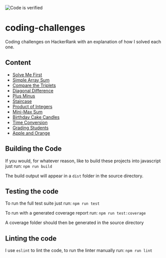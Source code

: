 ![Code is verified](https://github.com/jamesnixon197/coding-challenges/workflows/Code%20verification/badge.svg?branch=main)

# coding-challenges
Coding challenges on HackerRank with an explanation of how I solved each one.

## Content
- [Solve Me First](https://github.com/jamesnixon197/coding-challenges/blob/main/challenges/solve-me-first)
- [Simple Array Sum](https://github.com/jamesnixon197/coding-challenges/blob/main/challenges/simple-array-sum)
- [Compare the Triplets](https://github.com/jamesnixon197/coding-challenges/blob/main/challenges/compare-the-triplets)
- [Diagonal Difference](https://github.com/jamesnixon197/coding-challenges/blob/main/challenges/diagonal-difference)
- [Plus Minus](https://github.com/jamesnixon197/coding-challenges/blob/main/challenges/plus-minus)
- [Staircase](https://github.com/jamesnixon197/coding-challenges/blob/main/challenges/staircase)
- [Product of Integers](https://github.com/jamesnixon197/coding-challenges/blob/main/challenges/product-of-integers)
- [Mini-Max Sum](https://github.com/jamesnixon197/coding-challenges/blob/main/challenges/mini-max-sum)
- [Birthday Cake Candles](https://github.com/jamesnixon197/coding-challenges/blob/main/challenges/birthday-cake-candles)
- [Time Conversion](https://github.com/jamesnixon197/coding-challenges/blob/main/challenges/time-conversion)
- [Grading Students](https://github.com/jamesnixon197/coding-challenges/blob/main/challenges/grading-students)
- [Apple and Orange](https://github.com/jamesnixon197/coding-challenges/blob/main/challenges/apple-and-orange)

## Building the Code

If you would, for whatever reason, like to build these projects into javascript just run:
`npm run build`

The build output will appear in a `dist` folder in the source directory.

## Testing the code

To run the full test suite just run:
`npm run test`

To run with a generated coverage report run:
`npm run test:coverage`

A coverage folder should then be generated in the source directory

## Linting the code

I use `eslint` to lint the code, to run the linter manually run:
`npm run lint`
